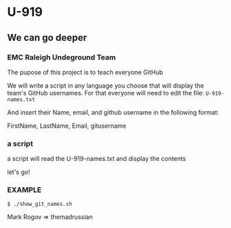 # U-919

## We can go deeper

### EMC Raleigh Undeground Team
The pupose of this project is to teach everyone GitHub

We will write a script in any language you choose that will display the team's GitHub usernames.
For that everyone will need to edit the file:
`U-919-names.txt`

And insert their Name, email, and github username in the following format:

FirstName, LastName, Email, gitusername

### a script
a script will read the U-919-names.txt and display the contents

let's go!

### EXAMPLE
`$ ./show_git_names.sh`

Mark Rogov => themadrussian


